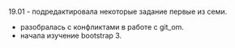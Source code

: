 19.01 - подредактировала некоторые задание первые из семи.
- разобралась с конфликтами в работе с git_om.
- начала изучение bootstrap 3.
